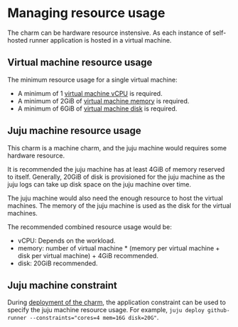 # Managing resource usage

The charm can be hardware resource instensive. As each instance of self-hosted runner application is hosted in a virtual machine.

## Virtual machine resource usage

The minimum resource usage for a single virtual machine:

- A minimum of 1 [virtual machine vCPU](https://charmhub.io/github-runner/configure#vm-cpu) is required.
- A minimum of 2GiB of [virtual machine memory](https://charmhub.io/github-runner/configure#vm-memory) is required.
- A minimum of 6GiB of [virtual machine disk](https://charmhub.io/github-runner/configure#vm-disk) is required.

## Juju machine resource usage

This charm is a machine charm, and the juju machine would requires some hardware resource.

It is recommended the juju machine has at least 4GiB of memory reserved to itself. Generally, 20GiB of disk is provisioned for the juju machine as the juju logs can take up disk space on the juju machine over time.

The juju machine would also need the enough resource to host the virtual machines. The memory of the juju machine is used as the disk for the virtual machines.

The recommended combined resource usage would be:

- vCPU: Depends on the workload.
- memory: number of virtual machine * (memory per virtual machine + disk per virtual machine) + 4GiB recommended.
- disk: 20GiB recommended.

## Juju machine constraint

During [deployment of the charm](https://juju.is/docs/juju/juju-deploy), the application constraint can be used to specify the juju machine resource usage. For example, `juju deploy github-runner --constraints="cores=4 mem=16G disk=20G"`.
